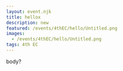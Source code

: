 ```yaml
---
layout: event.njk
title: hellox
description: new
featured: /events/4thEC/hello/Untitled.png
images:
  - /events/4thEC/hello/Untitled.png
tags: 4th EC
---
```

body?